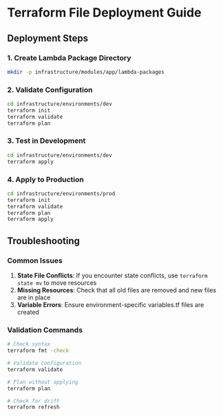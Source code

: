 # Terraform File Deployment Guide

## Deployment Steps

### 1. Create Lambda Package Directory

```bash
mkdir -p infrastructure/modules/app/lambda-packages
```

### 2. Validate Configuration

```bash
cd infrastructure/environments/dev
terraform init
terraform validate
terraform plan
```

### 3. Test in Development

```bash
cd infrastructure/environments/dev
terraform apply
```

### 4. Apply to Production

```bash
cd infrastructure/environments/prod
terraform init
terraform validate
terraform plan
terraform apply
```

## Troubleshooting

### Common Issues

1. **State File Conflicts**: If you encounter state conflicts, use `terraform state mv` to move resources
2. **Missing Resources**: Check that all old files are removed and new files are in place
3. **Variable Errors**: Ensure environment-specific variables.tf files are created

### Validation Commands

```bash
# Check syntax
terraform fmt -check

# Validate configuration
terraform validate

# Plan without applying
terraform plan

# Check for drift
terraform refresh
```
